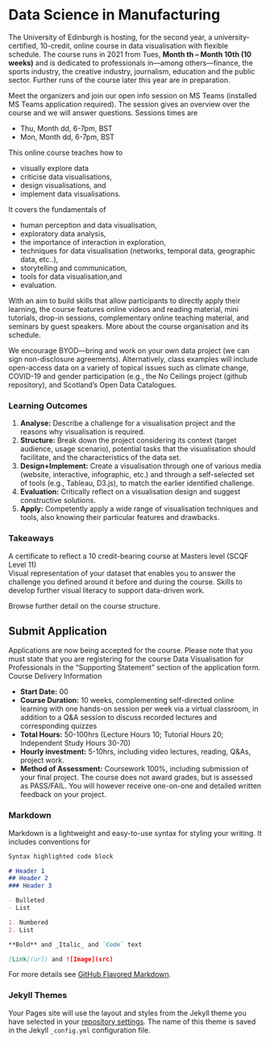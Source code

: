 # Data Science in Manufacturing

The University of Edinburgh is hosting, for the second year, a university-certified, 10-credit, online course in data visualisation with flexible schedule. The course runs in 2021 from Tues, **Month th – Month 10th (10 weeks)** and is dedicated to professionals in—among others—finance, the sports industry, the creative industry, journalism, education and the public sector. Further runs of the course later this year are in preparation.

Meet the organizers and join our open info session on MS Teams (installed MS Teams application required). The session gives an overview over the course and we will answer questions. Sessions times are

- Thu, Month dd, 6-7pm, BST
- Mon, Month dd, 6-7pm, BST

This online course teaches how to

- visually explore data
- criticise data visualisations,
- design visualisations, and
- implement data visualisations.

It covers the fundamentals of

- human perception and data visualisation,
- exploratory data analysis,
- the importance of interaction in exploration,
- techniques for data visualisation (networks, temporal data, geographic data, etc..),
- storytelling and communication,
- tools for data visualisation,and 
- evaluation.

With an aim to build skills that allow participants to directly apply their learning, the course features online videos and reading material, mini tutorials, drop-in sessions, complementary online teaching material, and seminars by guest speakers. More about the course organisation and its schedule.

We encourage BYOD—bring and work on your own data project (we can sign non-disclosure agreements). Alternatively, class examples will include open-access data on a variety of topical issues such as climate change, COVID-19 and gender participation (e.g., the No Ceilings project (github repository), and Scotland’s Open Data Catalogues.
### Learning Outcomes

1. **Analyse:** Describe a challenge for a visualisation project and the reasons why visualisation is required.
2. **Structure:** Break down the project considering its context (target audience, usage scenario), potential tasks that the visualisation should facilitate, and the characteristics of the data set.
3. **Design+Implement:** Create a visualisation through one of various media (website, interactive, infographic, etc.) and through a self-selected set of tools (e.g., Tableau, D3.js), to match the earlier identified challenge.
4. **Evaluation:** Critically reflect on a visualisation design and suggest constructive solutions.
5. **Apply:** Competently apply a wide range of visualisation techniques and tools, also knowing their particular features and drawbacks.

### Takeaways
A certificate to reflect a 10 credit-bearing course at Masters level (SCQF Level 11)  
Visual representation of your dataset that enables you to answer the challenge you defined around it before and during the course.
Skills to develop further visual literacy to support data-driven work.

Browse further detail on the course structure.

## Submit Application

Applications are now being accepted for the course. Please note that you must state that you are registering for the course Data Visualisation for Professionals in the “Supporting Statement” section of the application form.
Course Delivery Information
- **Start Date:**  00
- **Course Duration:** 10 weeks, complementing self-directed online learning with one hands-on session per week via a virtual classroom, in addition to a Q&A session to discuss recorded lectures and corresponding quizzes
- **Total Hours:** 50-100hrs (Lecture Hours 10; Tutorial Hours 20; Independent Study Hours 30-70)
- **Hourly investment:** 5-10hrs, including video lectures, reading, Q&As, project work.
- **Method of Assessment:** Coursework 100%, including submission of your final project.
The course does not award grades, but is assessed as PASS/FAIL. You will however receive one-on-one and detailed written feedback on your project.

### Markdown

Markdown is a lightweight and easy-to-use syntax for styling your writing. It includes conventions for

```markdown
Syntax highlighted code block

# Header 1
## Header 2
### Header 3

- Bulleted
- List

1. Numbered
2. List

**Bold** and _Italic_ and `Code` text

[Link](url) and ![Image](src)
```

For more details see [GitHub Flavored Markdown](https://guides.github.com/features/mastering-markdown/).

### Jekyll Themes

Your Pages site will use the layout and styles from the Jekyll theme you have selected in your [repository settings](https://github.com/datascimanu/ds_manu/settings/pages). The name of this theme is saved in the Jekyll `_config.yml` configuration file.


